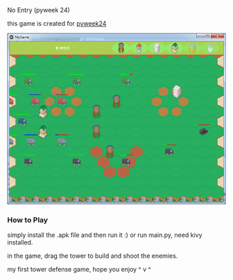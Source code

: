 No Entry (pyweek 24)

this game is created for [pyweek24](https://pyweek.org/e/xm24/)

![screenshot1](https://github.com/xinmingzhang/pyweek24/blob/master/screenshot.png)
### How to Play
simply install the .apk file and then run it :)
or run main.py, need kivy installed.

in the game, drag the tower to build and shoot the enemies.

my first tower defense game, hope you enjoy ^ v ^






